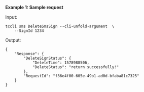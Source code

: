 **Example 1: Sample request**



Input: 

```
tccli sms DeleteSmsSign --cli-unfold-argument  \
    --SignId 1234
```

Output: 
```
{
    "Response": {
        "DeleteSignStatus": {
            "DeleteTime": 1578988506,
            "DeleteStatus": "return successfully!"
        },
        "RequestId": "f36e4f00-605e-49b1-ad0d-bfaba81c7325"
    }
}
```

